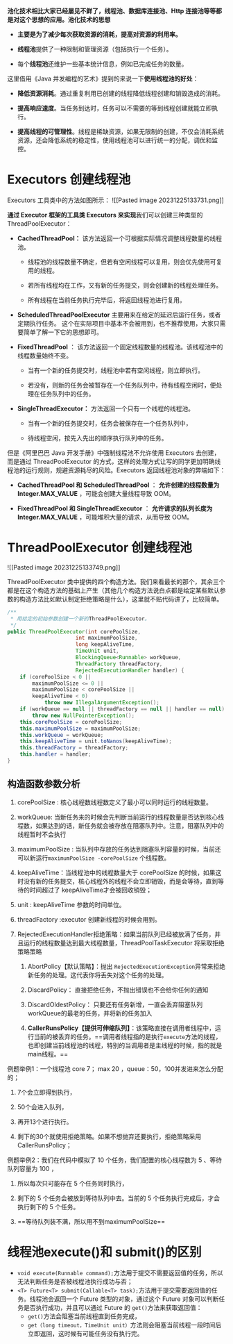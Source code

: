 **池化技术相比大家已经屡见不鲜了，线程池、数据库连接池、Http 连接池等等都是对这个思想的应用。池化技术的思想**

- **主要是为了减少每次获取资源的消耗，提高对资源的利用率。**
    
- **线程池**提供了一种限制和管理资源（包括执行一个任务）。
    
- 每个**线程池**还维护一些基本统计信息，例如已完成任务的数量。
    

这里借用《Java 并发编程的艺术》提到的来说一下**使用线程池的好处**：

- **降低资源消耗**。通过重复利用已创建的线程降低线程创建和销毁造成的消耗。
    
- **提高响应速度**。当任务到达时，任务可以不需要的等到线程创建就能立即执行。
    
- **提高线程的可管理性**。线程是稀缺资源，如果无限制的创建，不仅会消耗系统资源，还会降低系统的稳定性，使用线程池可以进行统一的分配，调优和监控。
    

# Executors 创建线程池

Executors 工具类中的方法如图所示：
![[Pasted image 20231225133731.png]]

**通过 Executor 框架的工具类 Executors 来实现**我们可以创建三种类型的 ThreadPoolExecutor：

- **CachedThreadPool：** 该方法返回一个可根据实际情况调整线程数量的线程池。
    
    - 线程池的线程数量不确定，但若有空闲线程可以复用，则会优先使用可复用的线程。
        
    - 若所有线程均在工作，又有新的任务提交，则会创建新的线程处理任务。
        
    - 所有线程在当前任务执行完毕后，将返回线程池进行复用。
        
- **ScheduledThreadPoolExecutor** 主要用来在给定的延迟后运行任务，或者定期执行任务。 这个在实际项目中基本不会被用到，也不推荐使用，大家只需要简单了解一下它的思想即可。
    
- **FixedThreadPool** ： 该方法返回一个固定线程数量的线程池。该线程池中的线程数量始终不变。
    
    - 当有一个新的任务提交时，线程池中若有空闲线程，则立即执行。
        
    - 若没有，则新的任务会被暂存在一个任务队列中，待有线程空闲时，便处理在任务队列中的任务。
        
- **SingleThreadExecutor：** 方法返回一个只有一个线程的线程池。
    
    - 当有一个新的任务提交时，任务会被保存在一个任务队列中，
        
    - 待线程空闲，按先入先出的顺序执行队列中的任务。
        

但是《阿里巴巴 Java 开发手册》中强制线程池不允许使用 Executors 去创建，而是通过 ThreadPoolExecutor 的方式，这样的处理方式让写的同学更加明确线程池的运行规则，规避资源耗尽的风险。Executors 返回线程池对象的弊端如下：

- **CachedThreadPool 和 ScheduledThreadPool** ： **允许创建的线程数量为 Integer.MAX_VALUE** ，可能会创建大量线程导致 OOM。
    
- **FixedThreadPool 和 SingleThreadExecutor** ： **允许请求的队列长度为 Integer.MAX_VALUE** ，可能堆积大量的请求，从而导致 OOM。
    

# ThreadPoolExecutor 创建线程池

![[Pasted image 20231225133749.png]]

ThreadPoolExecutor 类中提供的四个构造方法。我们来看最长的那个，其余三个都是在这个构造方法的基础上产生（其他几个构造方法说白点都是给定某些默认参数的构造方法比如默认制定拒绝策略是什么），这里就不贴代码讲了，比较简单。

```Java
/**
 * 用给定的初始参数创建一个新的ThreadPoolExecutor。
 */
public ThreadPoolExecutor(int corePoolSize,
                      int maximumPoolSize,
                      long keepAliveTime,
                      TimeUnit unit,
                      BlockingQueue<Runnable> workQueue,
                      ThreadFactory threadFactory,
                      RejectedExecutionHandler handler) {
    if (corePoolSize < 0 ||
        maximumPoolSize <= 0 ||
        maximumPoolSize < corePoolSize ||
        keepAliveTime < 0)
            throw new IllegalArgumentException();
    if (workQueue == null || threadFactory == null || handler == null)
        throw new NullPointerException();
    this.corePoolSize = corePoolSize;
    this.maximumPoolSize = maximumPoolSize;
    this.workQueue = workQueue;
    this.keepAliveTime = unit.toNanos(keepAliveTime);
    this.threadFactory = threadFactory;
    this.handler = handler;
}
```

## 构造函数参数分析

1. corePoolSize : 核心线程数线程数定义了最小可以同时运行的线程数量。
    
2. workQueue: 当新任务来的时候会先判断当前运行的线程数量是否达到核心线程数，如果达到的话，新任务就会被存放在阻塞队列中。注意，阻塞队列中的线程暂时不会执行
    
3. maximumPoolSize : 当队列中存放的任务达到阻塞队列容量的时候，当前还可以新运行`maximumPoolSize -corePoolSize` 个线程数。
    
4. keepAliveTime：当线程池中的线程数量大于 corePoolSize 的时候，如果这时没有新的任务提交，核心线程外的线程不会立即销毁，而是会等待，直到等待的时间超过了 keepAliveTime才会被回收销毁；
    
5. unit : keepAliveTime 参数的时间单位。
    
6. threadFactory :executor 创建新线程的时候会用到。
    
7. RejectedExecutionHandler拒绝策略：如果当前队列已经被放满了任务，并且运行的线程数量达到最大线程数量，ThreadPoolTaskExecutor 将采取拒绝策略策略
    
    1. AbortPolicy【默认策略】：抛出 `RejectedExecutionException`异常来拒绝新任务的处理。这代表你将丢失对这个任务的处理。
        
    2. DiscardPolicy： 直接拒绝任务，不抛出错误也不会给你任何的通知
        
    3. DiscardOldestPolicy： 只要还有任务新增，一直会丢弃阻塞队列workQueue的最老的任务，并将新的任务加入
        
    4. **CallerRunsPolicy【提供可伸缩队列】**：该策略直接在调用者线程中，运行当前的被丢弃的任务。==调用者线程指的是执行`execute`方法的线程，也即创建当前线程池的线程，特别的当调用者是主线程的时候，指的就是main线程。==
    

例题举例1：一个线程池 core 7； max 20 ，queue：50，100并发进来怎么分配的；

1. 7个会立即得到执行，
    
2. 50个会进入队列，
    
3. 再开13个进行执行。
    
4. 剩下的30个就使用拒绝策略。如果不想抛弃还要执行，拒绝策略采用CallerRunsPolicy；
    

例题举例2：我们在代码中模拟了 10 个任务，我们配置的核心线程数为 5 、等待队列容量为 100 ，

1. 所以每次只可能存在 5 个任务同时执行，
    
2. 剩下的 5 个任务会被放到等待队列中去。当前的 5 个任务执行完成后，才会执行剩下的 5 个任务。
    
3. ==等待队列装不满，所以用不到maximumPoolSize==
    

# 线程池execute()和 submit()的区别

- `void execute(Runnable command);`方法用于提交不需要返回值的任务，所以无法判断任务是否被线程池执行成功与否；
- `<T> Future<T> submit(Callable<T> task);`方法用于提交需要返回值的任务。线程池会返回一个 Future 类型的对象，通过这个 Future 对象可以判断任务是否执行成功，并且可以通过 Future 的 `get()`方法来获取返回值：
    - `get()`方法会阻塞当前线程直到任务完成，
    - `get（long timeout，TimeUnit unit）`方法则会阻塞当前线程一段时间后立即返回，这时候有可能任务没有执行完。